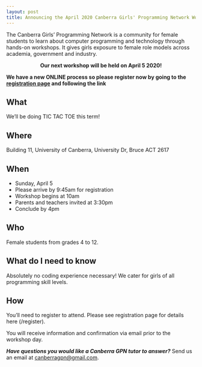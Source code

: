 ```yaml
---
layout: post
title: Announcing the April 2020 Canberra Girls' Programming Network Workshop
---
```



The Canberra Girls’ Programming Network is a community for female students to learn about computer programming and technology through hands-on workshops. It gives girls exposure to female role models across academia, government and industry.

<p><strong><center>Our next workshop will be held on April 5 2020!</center></strong></p>

**We have a new ONLINE process so please register now by going to the [registration page](/register) and following the link**

## What

We’ll be doing TIC TAC TOE this term! 

## Where

Building 11, University of Canberra, University Dr, Bruce ACT 2617

## When

* Sunday, April 5
* Please arrive by 9:45am for registration
* Workshop begins at 10am
* Parents and teachers invited at 3:30pm
* Conclude by 4pm

## Who

Female students from grades 4 to 12.

## What do I need to know

Absolutely no coding experience necessary! We cater for girls of all programming skill levels. 

## How

You’ll need to register to attend. Please see registration page for details here (/register).

You will receive information and confirmation via email prior to the workshop day.


_**Have questions you would like a Canberra GPN tutor to answer?**_ Send us an email at [canberragpn@gmail.com](mailto:canberragpn@gmail.com).
